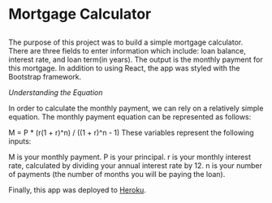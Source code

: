 # Mortgage Calculator

## 

The purpose of this project was to build a simple mortgage calculator. There are three fields to enter information which include: loan balance, interest rate, and loan term(in years). The output is the monthly payment for this mortgage. In addition to using React, the app was styled with the Bootstrap framework. 

*Understanding the Equation*

In order to calculate the monthly payment, we can rely on a relatively simple equation. The monthly payment equation can be represented as follows:

M = P * (r(1 + r)^n) / ((1 + r)^n - 1)
These variables represent the following inputs:

M is your monthly payment.
P is your principal.
r is your monthly interest rate, calculated by dividing your annual interest rate by 12.
n is your number of payments (the number of months you will be paying the loan).


Finally, this app was deployed to [Heroku](https://mortgagert.herokuapp.com/).

